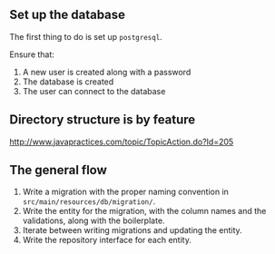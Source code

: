 ## Set up the database

The first thing to do is set up `postgresql`.

Ensure that:

1. A new user is created along with a password
2. The database is created
3. The user can connect to the database

## Directory structure is by feature

http://www.javapractices.com/topic/TopicAction.do?Id=205

## The general flow

1. Write a migration with the proper naming convention in 
`src/main/resources/db/migration/`.
2. Write the entity for the migration, with the column names
and the validations, along with the boilerplate.
3. Iterate between writing migrations and updating the entity.
4. Write the repository interface for each entity.